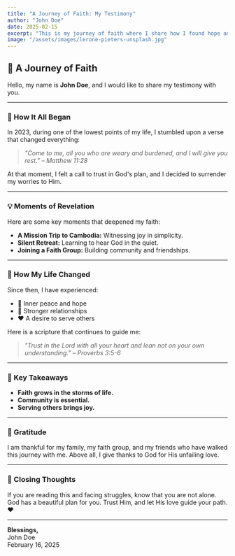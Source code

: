 ```yaml
---
title: "A Journey of Faith: My Testimony"
author: "John Doe"
date: 2025-02-15
excerpt: "This is my journey of faith where I share how I found hope and joy in my life."
image: "/assets/images/lerone-pieters-unsplash.jpg"
---
```


## 🙏 A Journey of Faith

Hello, my name is **John Doe**, and I would like to share my testimony with you.

---

### 🌟 How It All Began

In 2023, during one of the lowest points of my life, I stumbled upon a verse that changed everything:

> *"Come to me, all you who are weary and burdened, and I will give you rest." – Matthew 11:28*

At that moment, I felt a call to trust in God's plan, and I decided to surrender my worries to Him.

---

### 💡 Moments of Revelation

Here are some key moments that deepened my faith:

- **A Mission Trip to Cambodia:** Witnessing joy in simplicity.
- **Silent Retreat:** Learning to hear God in the quiet.
- **Joining a Faith Group:** Building community and friendships.

---

### 🛐 How My Life Changed

Since then, I have experienced:
- 🌿 Inner peace and hope
- 🤝 Stronger relationships
- ❤️ A desire to serve others

Here is a scripture that continues to guide me:

> *"Trust in the Lord with all your heart and lean not on your own understanding." – Proverbs 3:5-6*

---

### 📌 Key Takeaways
- **Faith grows in the storms of life.**
- **Community is essential.**
- **Serving others brings joy.**

---

### 🙌 Gratitude

I am thankful for my family, my faith group, and my friends who have walked this journey with me. Above all, I give thanks to God for His unfailing love.

---

### 📝 Closing Thoughts

If you are reading this and facing struggles, know that you are not alone. God has a beautiful plan for you. Trust Him, and let His love guide your path. ❤️

---

**Blessings,**  
John Doe  
February 16, 2025  
